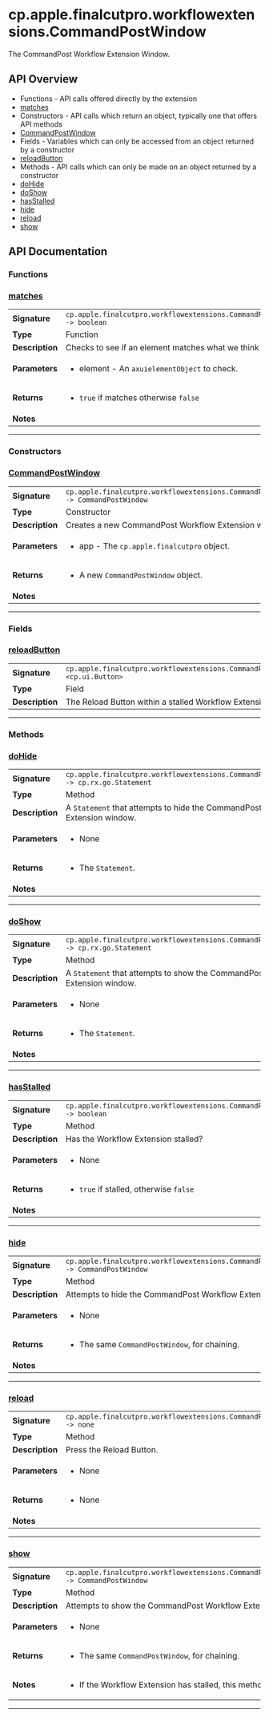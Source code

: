 # cp.apple.finalcutpro.workflowextensions.CommandPostWindow

The CommandPost Workflow Extension Window.

## API Overview
* Functions - API calls offered directly by the extension
 * [matches](#matches)
* Constructors - API calls which return an object, typically one that offers API methods
 * [CommandPostWindow](#commandpostwindow)
* Fields - Variables which can only be accessed from an object returned by a constructor
 * [reloadButton](#reloadbutton)
* Methods - API calls which can only be made on an object returned by a constructor
 * [doHide](#dohide)
 * [doShow](#doshow)
 * [hasStalled](#hasstalled)
 * [hide](#hide)
 * [reload](#reload)
 * [show](#show)

## API Documentation

### Functions


### [matches](#matches)

|                                             |                                                                                     |
| --------------------------------------------|-------------------------------------------------------------------------------------|
| **Signature**                               | `cp.apple.finalcutpro.workflowextensions.CommandPostWindow.matches(element) -> boolean`                                                                    |
| **Type**                                    | Function                                                                     |
| **Description**                             | Checks to see if an element matches what we think it should be.                                                                     |
| **Parameters**                              | <ul><li>element - An `axuielementObject` to check.</li></ul> |
| **Returns**                                 | <ul><li>`true` if matches otherwise `false`</li></ul>          |
| **Notes**                                   | <ul></ul>                |

---
### Constructors


### [CommandPostWindow](#commandpostwindow)

|                                             |                                                                                     |
| --------------------------------------------|-------------------------------------------------------------------------------------|
| **Signature**                               | `cp.apple.finalcutpro.workflowextensions.CommandPostWindow(app) -> CommandPostWindow`                                                                    |
| **Type**                                    | Constructor                                                                     |
| **Description**                             | Creates a new CommandPost Workflow Extension window object.                                                                     |
| **Parameters**                              | <ul><li>app - The `cp.apple.finalcutpro` object.</li></ul> |
| **Returns**                                 | <ul><li>A new `CommandPostWindow` object.</li></ul>          |
| **Notes**                                   | <ul></ul>                |

---
### Fields


### [reloadButton](#reloadbutton)

|                                             |                                                                                     |
| --------------------------------------------|-------------------------------------------------------------------------------------|
| **Signature**                               | `cp.apple.finalcutpro.workflowextensions.CommandPostWindow.reloadButton <cp.ui.Button>`                                                                    |
| **Type**                                    | Field                                                                     |
| **Description**                             | The Reload Button within a stalled Workflow Extension.                                                                     |

---
### Methods


### [doHide](#dohide)

|                                             |                                                                                     |
| --------------------------------------------|-------------------------------------------------------------------------------------|
| **Signature**                               | `cp.apple.finalcutpro.workflowextensions.CommandPostWindow:doHide() -> cp.rx.go.Statement`                                                                    |
| **Type**                                    | Method                                                                     |
| **Description**                             | A `Statement` that attempts to hide the CommandPost Workflow Extension window.                                                                     |
| **Parameters**                              | <ul><li>None</li></ul> |
| **Returns**                                 | <ul><li>The `Statement`.</li></ul>          |
| **Notes**                                   | <ul></ul>                |

---

### [doShow](#doshow)

|                                             |                                                                                     |
| --------------------------------------------|-------------------------------------------------------------------------------------|
| **Signature**                               | `cp.apple.finalcutpro.workflowextensions.CommandPostWindow:doShow() -> cp.rx.go.Statement`                                                                    |
| **Type**                                    | Method                                                                     |
| **Description**                             | A `Statement` that attempts to show the CommandPost Workflow Extension window.                                                                     |
| **Parameters**                              | <ul><li>None</li></ul> |
| **Returns**                                 | <ul><li>The `Statement`.</li></ul>          |
| **Notes**                                   | <ul></ul>                |

---

### [hasStalled](#hasstalled)

|                                             |                                                                                     |
| --------------------------------------------|-------------------------------------------------------------------------------------|
| **Signature**                               | `cp.apple.finalcutpro.workflowextensions.CommandPostWindow:hasStalled() -> boolean`                                                                    |
| **Type**                                    | Method                                                                     |
| **Description**                             | Has the Workflow Extension stalled?                                                                     |
| **Parameters**                              | <ul><li>None</li></ul> |
| **Returns**                                 | <ul><li>`true` if stalled, otherwise `false`</li></ul>          |
| **Notes**                                   | <ul></ul>                |

---

### [hide](#hide)

|                                             |                                                                                     |
| --------------------------------------------|-------------------------------------------------------------------------------------|
| **Signature**                               | `cp.apple.finalcutpro.workflowextensions.CommandPostWindow:hide() -> CommandPostWindow`                                                                    |
| **Type**                                    | Method                                                                     |
| **Description**                             | Attempts to hide the CommandPost Workflow Extension window.                                                                     |
| **Parameters**                              | <ul><li>None</li></ul> |
| **Returns**                                 | <ul><li>The same `CommandPostWindow`, for chaining.</li></ul>          |
| **Notes**                                   | <ul></ul>                |

---

### [reload](#reload)

|                                             |                                                                                     |
| --------------------------------------------|-------------------------------------------------------------------------------------|
| **Signature**                               | `cp.apple.finalcutpro.workflowextensions.CommandPostWindow:reload() -> none`                                                                    |
| **Type**                                    | Method                                                                     |
| **Description**                             | Press the Reload Button.                                                                     |
| **Parameters**                              | <ul><li>None</li></ul> |
| **Returns**                                 | <ul><li>None</li></ul>          |
| **Notes**                                   | <ul></ul>                |

---

### [show](#show)

|                                             |                                                                                     |
| --------------------------------------------|-------------------------------------------------------------------------------------|
| **Signature**                               | `cp.apple.finalcutpro.workflowextensions.CommandPostWindow:show() -> CommandPostWindow`                                                                    |
| **Type**                                    | Method                                                                     |
| **Description**                             | Attempts to show the CommandPost Workflow Extension window.                                                                     |
| **Parameters**                              | <ul><li>None</li></ul> |
| **Returns**                                 | <ul><li>The same `CommandPostWindow`, for chaining.</li></ul>          |
| **Notes**                                   | <ul><li>If the Workflow Extension has stalled, this method will restart it.</li></ul>                |

---
